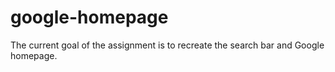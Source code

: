 # google-homepage

The current goal of the assignment is to recreate the search bar and Google homepage. 

